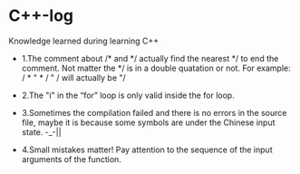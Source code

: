 # C++-log
Knowledge learned during learning C++

- 1.The comment about /* and */ actually find the nearest */ to end the comment. Not matter the */ is in a double quatation or not.
For example: 
/ *  " * / " /
will actually be
"/

- 2.The "i" in the “for” loop is only valid inside the for loop.

- 3.Sometimes the compilation failed and there is no errors in the source file, maybe it is because some symbols are under the Chinese input state. -_-||

- 4.Small mistakes matter! Pay attention to the sequence of the input arguments of the function.
